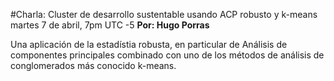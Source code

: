 #Charla: Cluster de desarrollo sustentable usando ACP robusto y k-means
martes 7 de abril, 7pm UTC -5
**Por: Hugo Porras**

Una aplicación de la estadístia robusta, en particular de Análisis de componentes principales combinado con uno de los métodos de análisis de conglomerados más conocido k-means.


